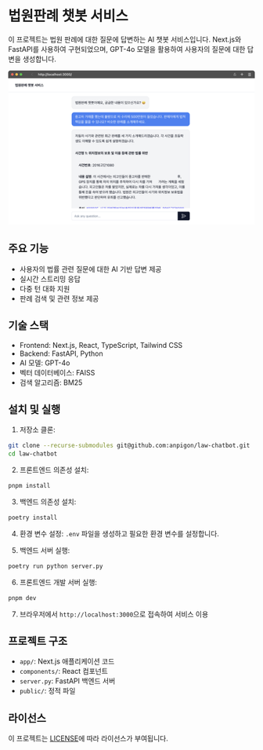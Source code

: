 # 법원판례 챗봇 서비스

이 프로젝트는 법원 판례에 대한 질문에 답변하는 AI 챗봇 서비스입니다. Next.js와 FastAPI를 사용하여 구현되었으며, GPT-4o 모델을 활용하여 사용자의 질문에 대한 답변을 생성합니다.

![서비스 첫번째 스크린샷](./docs/imgs/screen_1.png)

## 주요 기능

- 사용자의 법률 관련 질문에 대한 AI 기반 답변 제공
- 실시간 스트리밍 응답
- 다중 턴 대화 지원
- 판례 검색 및 관련 정보 제공

## 기술 스택

- Frontend: Next.js, React, TypeScript, Tailwind CSS
- Backend: FastAPI, Python
- AI 모델: GPT-4o
- 벡터 데이터베이스: FAISS
- 검색 알고리즘: BM25

## 설치 및 실행

1. 저장소 클론:

```bash
git clone --recurse-submodules git@github.com:anpigon/law-chatbot.git
cd law-chatbot
```

2. 프론트엔드 의존성 설치:

```bash
pnpm install
```

3. 백엔드 의존성 설치:

```bash
poetry install
```

4. 환경 변수 설정:
   `.env` 파일을 생성하고 필요한 환경 변수를 설정합니다.

5. 백엔드 서버 실행:

```bash
poetry run python server.py
```

6. 프론트엔드 개발 서버 실행:

```bash
pnpm dev
```

7. 브라우저에서 `http://localhost:3000`으로 접속하여 서비스 이용

## 프로젝트 구조

- `app/`: Next.js 애플리케이션 코드
- `components/`: React 컴포넌트
- `server.py`: FastAPI 백엔드 서버
- `public/`: 정적 파일

## 라이선스

이 프로젝트는 [LICENSE](LICENSE.txt)에 따라 라이선스가 부여됩니다.
